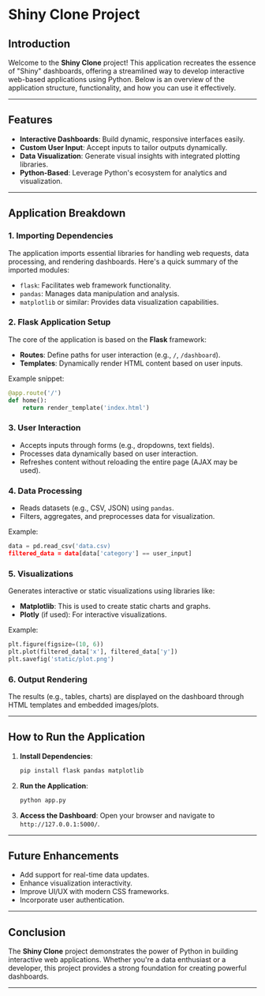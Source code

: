 # Shiny Clone Project


## Introduction

Welcome to the **Shiny Clone** project! This application recreates the essence of "Shiny" dashboards, offering a streamlined way to develop interactive web-based applications using Python. Below is an overview of the application structure, functionality, and how you can use it effectively.

---

## Features

- **Interactive Dashboards**: Build dynamic, responsive interfaces easily.
- **Custom User Input**: Accept inputs to tailor outputs dynamically.
- **Data Visualization**: Generate visual insights with integrated plotting libraries.
- **Python-Based**: Leverage Python's ecosystem for analytics and visualization.

---

## Application Breakdown

### 1. Importing Dependencies

The application imports essential libraries for handling web requests, data processing, and rendering dashboards. Here's a quick summary of the imported modules:

- `flask`: Facilitates web framework functionality.
- `pandas`: Manages data manipulation and analysis.
- `matplotlib` or similar: Provides data visualization capabilities.

### 2. Flask Application Setup

The core of the application is based on the **Flask** framework:

- **Routes**: Define paths for user interaction (e.g., `/`, `/dashboard`).
- **Templates**: Dynamically render HTML content based on user inputs.

Example snippet:

```python
@app.route('/')
def home():
    return render_template('index.html')
```

### 3. User Interaction

- Accepts inputs through forms (e.g., dropdowns, text fields).
- Processes data dynamically based on user interaction.
- Refreshes content without reloading the entire page (AJAX may be used).

### 4. Data Processing

- Reads datasets (e.g., CSV, JSON) using `pandas`.
- Filters, aggregates, and preprocesses data for visualization.

Example:

```python
data = pd.read_csv('data.csv)
filtered_data = data[data['category'] == user_input]
```

### 5. Visualizations

Generates interactive or static visualizations using libraries like:

- **Matplotlib**: This is used to create static charts and graphs.
- **Plotly** (if used): For interactive visualizations.

Example:

```python
plt.figure(figsize=(10, 6))
plt.plot(filtered_data['x'], filtered_data['y'])
plt.savefig('static/plot.png')
```

### 6. Output Rendering

The results (e.g., tables, charts) are displayed on the dashboard through HTML templates and embedded images/plots.

---

## How to Run the Application

1. **Install Dependencies**:

   ```bash
   pip install flask pandas matplotlib
   ```

2. **Run the Application**:

   ```bash
   python app.py
   ```

3. **Access the Dashboard**:
   Open your browser and navigate to `http://127.0.0.1:5000/`.

---

## Future Enhancements

- Add support for real-time data updates.
- Enhance visualization interactivity.
- Improve UI/UX with modern CSS frameworks.
- Incorporate user authentication.

---

## Conclusion

The **Shiny Clone** project demonstrates the power of Python in building interactive web applications. Whether you're a data enthusiast or a developer, this project provides a strong foundation for creating powerful dashboards.

---

